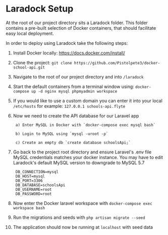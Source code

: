 # Laradock Setup

At the root of our project directory sits a Laradock folder. This folder contains a pre-built selection of Docker containers, that should facilitate easy local deployment. 

In order to deploy using Laradock take the following steps:

1. Install Docker locally: https://docs.docker.com/install/

2. Clone the project: `git clone https://github.com/Pistolpete3/docker-school-api.git`

3. Navigate to the root of our project directory and into `/laradock`

4. Start the default containers from a terminal window using: 
`docker-compose up -d nginx mysql phpmyadmin workspace`

5. If you would like to use a custom domain you can enter it into your local `/etc/hosts` for example:
		`127.0.0.1 schools-api.flyte`

6. Now we need to create the API database for our Laravel app
		
		a) Enter MySQL in Docker with `docker-compose exec mysql bash`
	
		b) Login to MySQL using `mysql -uroot -p`
	
		c) Create an empty db `create database schoolsApi;`
	
7. Go back to the project root directory and ensure Laravel's .env file MySQL credentials matches your docker instance. You may have to edit Laradock's default MySQL version to downgrade to MySQL 5.7

		DB_CONNECTION=mysql
    	DB_HOST=mysql
    	DB_PORT=3306
    	DB_DATABASE=schoolsApi
    	DB_USERNAME=root
    	DB_PASSWORD=root

8. Now enter the Docker laravel workspace with `docker-compose exec  workspace bash`

9. Run the migrations and seeds with `php artisan migrate --seed`

10. The application should now be running at `localhost` with seed data
